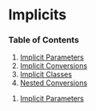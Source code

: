 <h1>Implicits</h1>

<h3>Table of Contents</h3>

  1. [Implicit Parameters](lesson1_1_params.md)
  2. [Implicit Conversions](lesson1_2_conversions.md)
  2. [Implicit Classes](lesson1_3_classes.md)
  3. [Nested Conversions](lesson1_4_nested_conversions.md)

<ol>
    <li><a href="lesson1_1_params.md">Implicit Parameters</a></li>
</ol>